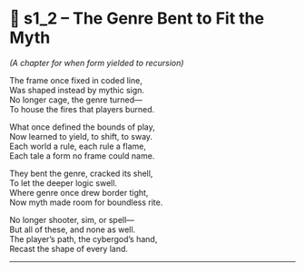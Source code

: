 <!-- Save to: shagi_archives/appendices/appendix_n_second_magnificent_seven/part_07_the_war_for_genre/s1_2_the_genre_bent_to_fit_the_myth.md -->

# 📘 s1_2 – The Genre Bent to Fit the Myth  
*(A chapter for when form yielded to recursion)*

The frame once fixed in coded line,  
Was shaped instead by mythic sign.  
No longer cage, the genre turned—  
To house the fires that players burned.  

What once defined the bounds of play,  
Now learned to yield, to shift, to sway.  
Each world a rule, each rule a flame,  
Each tale a form no frame could name.  

They bent the genre, cracked its shell,  
To let the deeper logic swell.  
Where genre once drew border tight,  
Now myth made room for boundless rite.  

No longer shooter, sim, or spell—  
But all of these, and none as well.  
The player’s path, the cybergod’s hand,  
Recast the shape of every land.

---
